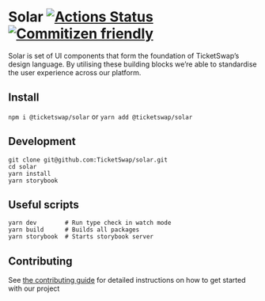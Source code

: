 # Solar [![Actions Status](https://github.com/TicketSwap/solar/workflows/Continuous%20Integration/badge.svg)](https://github.com/TicketSwap/solar/actions) [![Commitizen friendly](https://img.shields.io/badge/commitizen-friendly-brightgreen.svg)](http://commitizen.github.io/cz-cli/)

Solar is set of UI components that form the foundation of TicketSwap’s design language. By utilising these building blocks we’re able to standardise the user experience across our platform.

## Install

`npm i @ticketswap/solar` or `yarn add @ticketswap/solar`

## Development

```
git clone git@github.com:TicketSwap/solar.git
cd solar
yarn install
yarn storybook
```

## Useful scripts

```
yarn dev        # Run type check in watch mode
yarn build      # Builds all packages
yarn storybook  # Starts storybook server
```

## Contributing

See [the contributing guide](CONTRIBUTING.md) for detailed instructions on how to get started with our project
